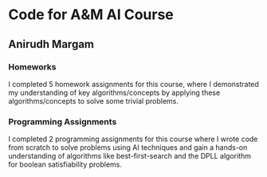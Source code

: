 # Code for A&M AI Course
## Anirudh Margam

### Homeworks 
I completed 5 homework assignments for this course, where I demonstrated my understanding of key algorithms/concepts by applying these algorithms/concepts to solve some trivial problems.

### Programming Assignments
I completed 2 programming assignments for this course where I wrote code from scratch to solve problems using AI techniques and gain a hands-on understanding of algorithms like best-first-search and the DPLL algorithm for boolean satisfiability problems.
